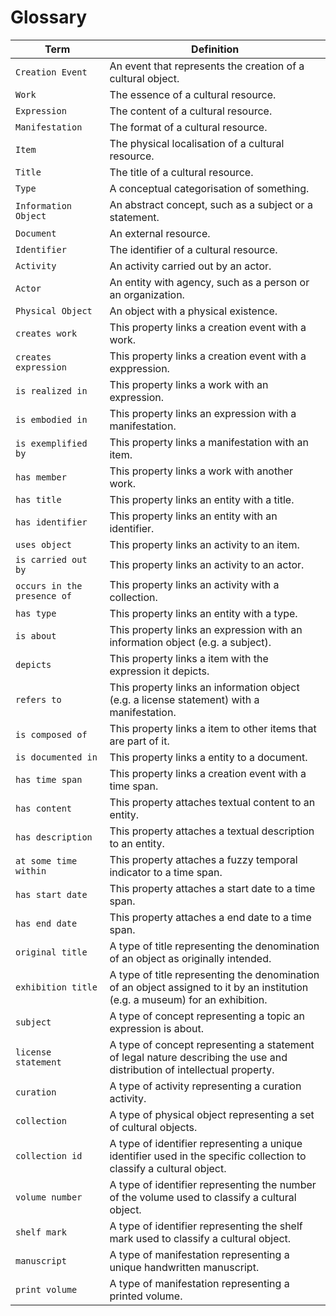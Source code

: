 # Glossary
| Term | Definition |
| ---- | ---------- |
| `Creation Event` | An event that represents the creation of a cultural object. |
| `Work` | The essence of a cultural resource. |
| `Expression` | The content of a cultural resource. |
| `Manifestation` | The format of a cultural resource. |
| `Item` | The physical localisation of a cultural resource. |
| `Title` | The title of a cultural resource. |
| `Type` | A conceptual categorisation of something. |
| `Information Object` | An abstract concept, such as a subject or a statement. |
| `Document` | An external resource. |
| `Identifier` | The identifier of a cultural resource. |
| `Activity` | An activity carried out by an actor. |
| `Actor` | An entity with agency, such as a person or an organization. |
| `Physical Object` | An object with a physical existence. |
| `creates work` | This property links a creation event with a work. |
| `creates expression` | This property links a creation event with a exppression. |
| `is realized in` | This property links a work with an expression. |
| `is embodied in` | This property links an expression with a manifestation. |
| `is exemplified by` | This property links a manifestation with an item. |
| `has member` | This property links a work with another work. |
| `has title` | This property links an entity with a title. |
| `has identifier` | This property links an entity with an identifier. |
| `uses object` | This property links an activity to an item. |
| `is carried out by` | This property links an activity to an actor. |
| `occurs in the presence of` | This property links an activity with a collection. |
| `has type` | This property links an entity with a type. |
| `is about` | This property links an expression with an information object (e.g. a subject). |
| `depicts` | This property links a item with the expression it depicts. |
| `refers to` | This property links an information object (e.g. a license statement) with a manifestation. |
| `is composed of` | This property links a item to other items that are part of it. |
| `is documented in` | This property links a entity to a document. |
| `has time span` | This property links a creation event with a time span. |
| `has content` | This property attaches textual content to an entity. |
| `has description` | This property attaches a textual description to an entity. |
| `at some time within` | This property attaches a fuzzy temporal indicator to a time span. |
| `has start date` | This property attaches a start date to a time span. |
| `has end date` | This property attaches a end date to a time span. |
| `original title` | A type of title representing the denomination of an object as originally intended. |
| `exhibition title` | A type of title representing the denomination of an object assigned to it by an institution (e.g. a museum) for an exhibition. |
| `subject` | A type of concept representing a topic an expression is about. |
| `license statement` | A type of concept representing a statement of legal nature describing the use and distribution of intellectual property. |
| `curation` | A type of activity representing a curation activity. |
| `collection` | A type of physical object representing a set of cultural objects. |
| `collection id` | A type of identifier representing a unique identifier used in the specific collection to classify a cultural object. |
| `volume number` | A type of identifier representing the number of the volume used to classify a cultural object. |
| `shelf mark` | A type of identifier representing the shelf mark used to classify a cultural object. |
| `manuscript` | A type of manifestation representing a unique handwritten manuscript. |
| `print volume` | A type of manifestation representing a printed volume. |